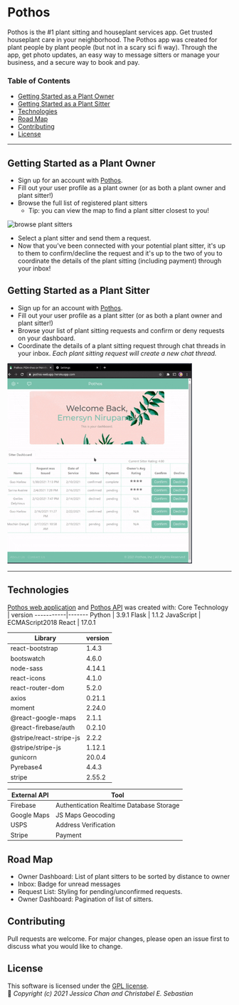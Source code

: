 # Pothos

Pothos is the #1 plant sitting and houseplant services app. Get trusted houseplant care in your neighborhood. The Pothos app was created for plant people by plant people (but not in a scary sci fi way). Through the app, get photo updates, an easy way to message sitters or manage your business, and a secure way to book and pay.

### Table of Contents
  - [Getting Started as a Plant Owner](#getting-started-as-a-plant-owner)
  - [Getting Started as a Plant Sitter](#getting-started-as-a-plant-sitter)
  - [Technologies](#technologies)
  - [Road Map](#road-map)
  - [Contributing](#contributing)
  - [License](#license)

---

## Getting Started as a Plant Owner

- Sign up for an account with [Pothos](https://pothos-webapp.herokuapp.com/login).
- Fill out your user profile as a plant owner (or as both a plant owner and plant sitter!)
- Browse the full list of registered plant sitters 
  + Tip: you can view the map to find a plant sitter closest to you!
<img src='./src/images/gifs/sitter-list.gif' height='450' alt='browse plant sitters'/>  

- Select a plant sitter and send them a request.<!-- <img src='./src/images/gifs/sitter-request.gif' height='450' alt='send plant sitting request'/>   -->
- Now that you've been connected with your potential plant sitter, it's up to them to confirm/decline the request and it's up to the two of you to coordinate the details of the plant sitting (including payment) through your inbox!

## Getting Started as a Plant Sitter

- Sign up for an account with [Pothos](https://pothos-webapp.herokuapp.com/login).
- Fill out your user profile as a plant sitter (or as both a plant owner and plant sitter!)  
- Browse your list of plant sitting requests and confirm or deny requests on your dashboard. 
- Coordinate the details of a plant sitting request through chat threads in your inbox. *Each plant sitting request will create a new chat thread.*  
<img src='./src/images/gifs/confirm-request.gif' height='450' alt='browse plant sitters'/>  

---

## Technologies

[Pothos web application](https://github.com/cescarez/pothos-react) and [Pothos API](https://github.com/cescarez/pothos-flask) was created with:
Core Technology | version
-----------|-------
Python | 3.9.1
Flask | 1.1.2
JavaScript | ECMAScript2018
React | 17.0.1

Library | version
-----------|-------
react-bootstrap | 1.4.3
bootswatch | 4.6.0
node-sass | 4.14.1
react-icons | 4.1.0
react-router-dom | 5.2.0
axios | 0.21.1
moment | 2.24.0
@react-google-maps | 2.1.1
@react-firebase/auth | 0.2.10
@stripe/react-stripe-js | 2.2.2
@stripe/stripe-js | 1.12.1
gunicorn | 20.0.4
Pyrebase4 | 4.4.3
stripe | 2.55.2

External API | Tool
--------------| ------
Firebase | Authentication  Realtime Database  Storage
Google Maps | JS Maps  Geocoding
USPS | Address Verification
Stripe | Payment

## Road Map
* Owner Dashboard: List of plant sitters to be sorted by distance to owner
* Inbox: Badge for unread messages
* Request List: Styling for pending/unconfirmed requests.
* Owner Dashboard: Pagination of list of sitters.

## Contributing
Pull requests are welcome. For major changes, please open an issue first to discuss what you would like to change.

## License
This software is licensed under the [GPL license](https://choosealicense.com/licenses/gpl/).   
:seedling: *Copyright (c) 2021 Jessica Chan and Christabel E. Sebastian*
